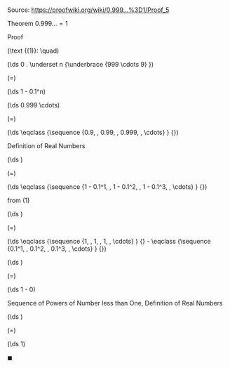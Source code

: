# 

Source: https://proofwiki.org/wiki/0.999...%3D1/Proof_5

Theorem
$0.999 \ldots = 1$


Proof



\(\text {(1)}: \quad\)









\(\ds 0 . \underset n {\underbrace {999 \cdots 9} }\)

\(=\)







\(\ds 1 - 0.1^n\)




















\(\ds 0.999 \cdots\)

\(=\)







\(\ds \eqclass {\sequence {0.9, \, 0.99, \, 0.999, \, \cdots} } {}\)





Definition of Real Numbers














\(\ds \)

\(=\)







\(\ds \eqclass {\sequence {1 - 0.1^1, \, 1 - 0.1^2, \, 1 - 0.1^3, \, \cdots} } {}\)





from $(1)$














\(\ds \)

\(=\)







\(\ds \eqclass {\sequence {1, \, 1, \, 1, \, \cdots} } {} - \eqclass {\sequence {0.1^1, \, 0.1^2, \, 0.1^3, \, \cdots} } {}\)




















\(\ds \)

\(=\)







\(\ds 1 - 0\)





Sequence of Powers of Number less than One, Definition of Real Numbers














\(\ds \)

\(=\)







\(\ds 1\)









$\blacksquare$





